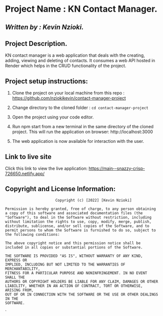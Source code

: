 # **Project Name : KN Contact Manager.**
## *Written by : Kevin Nzioki.*

## **Project Description.**
KN contact manager is a web application that deals with the creating, adding, viewing and deleting of contacts. It consumes a web API hosted in Render which helps in the CRUD functionality of the project.

## **Project setup instructions:**
1. Clone the project on your local machine from this repo : https://github.com/nziokikevin/contact-manager-project

2. Change directory to the cloned folder : 
               `cd contact-manager-project`

3. Open the project using your code editor.

4. Run npm start from a new terminal in the same directory of the cloned project. This will run the application on browser:
            http://localhost:3000

5. The web application is now available for interaction with the user.

## **Link to live site**
Click this link to view the live application: https://main--snazzy-crisp-726650.netlify.app/

## **Copyright and License Information:**
                           Copyright (c) [2022] [Kevin Nzioki]

    Permission is hereby granted, free of charge, to any person obtaining a copy of this software and associated documentation files (the "Software"), to deal in the Software without restriction, including without limitation the rights to use, copy, modify, merge, publish, distribute, sublicense, and/or sell copies of the Software, and to permit persons to whom the Software is furnished to do so, subject to the following conditions:
    
    The above copyright notice and this permission notice shall be included in all copies or substantial portions of the Software.

    THE SOFTWARE IS PROVIDED "AS IS", WITHOUT WARRANTY OF ANY KIND, EXPRESS OR
    IMPLIED, INCLUDING BUT NOT LIMITED TO THE WARRANTIES OF MERCHANTABILITY,
    FITNESS FOR A PARTICULAR PURPOSE AND NONINFRINGEMENT. IN NO EVENT SHALL THE
    AUTHORS OR COPYRIGHT HOLDERS BE LIABLE FOR ANY CLAIM, DAMAGES OR OTHER
    LIABILITY, WHETHER IN AN ACTION OF CONTRACT, TORT OR OTHERWISE, ARISING FROM,
    OUT OF OR IN CONNECTION WITH THE SOFTWARE OR THE USE OR OTHER DEALINGS IN THE
    SOFTWARE.

`
